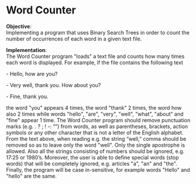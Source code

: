 # Word Counter

**Objective**:  
Implementing a program that uses Binary Search Trees in order to count the number of occurrences of each word in a given text file.

**Implementation**:  
The Word Counter program "loads" a text file and counts how many times each word is displayed. For example, if the file contains the following text

\- Hello, how are you?

\- Very well, thank you. How about you?

\- Fine, thank you.

the word "you" appears 4 times, the word "thank" 2 times, the word how also 2 times while words "hello", "are", "very", "well", "what", "about" and "fine" appear 1 time. The Word Counter program should remove punctuation marks (e.g. . ? ; ! -: “”) from words, as well as parentheses, brackets, action symbols or any other character that is not a letter of the English alphabet. From the text above, when reading e.g. the string “well,” comma should be removed so as to leave only the word "well". Only the single apostrophe is allowed. Also all the strings consisting of numbers should be ignored, e.g. 17:25 or 1980’s. Moreover, the user is able to define special words (stop words) that will be completely ignored, e.g. articles "a", "an" and "the". Finally, the program will be case in-sensitive, for example words "Hello" and "hello" are the same.
